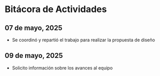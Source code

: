 # Bitácora de Actividades

## 07 de mayo, 2025

- Se coordinó y repartió el trabajo para realizar la propuesta de diseño

## 09 de mayo, 2025

- Solicito información sobre los avances al equipo
